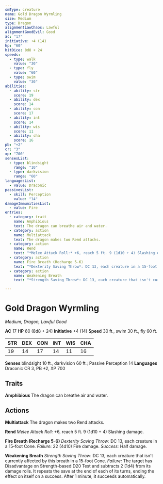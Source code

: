 ```yaml
---
smType: creature
name: Gold Dragon Wyrmling
size: Medium
type: Dragon
alignmentLawChaos: Lawful
alignmentGoodEvil: Good
ac: "17"
initiative: +4 (14)
hp: "60"
hitDice: 8d8 + 24
speeds:
  - type: walk
    value: "30"
  - type: fly
    value: "60"
  - type: swim
    value: "30"
abilities:
  - ability: str
    score: 19
  - ability: dex
    score: 14
  - ability: con
    score: 17
  - ability: int
    score: 14
  - ability: wis
    score: 11
  - ability: cha
    score: 16
pb: "+2"
cr: "3"
xp: "700"
sensesList:
  - type: blindsight
    range: "10"
  - type: darkvision
    range: "60"
languagesList:
  - value: Draconic
passivesList:
  - skill: Perception
    value: "14"
damageImmunitiesList:
  - value: Fire
entries:
  - category: trait
    name: Amphibious
    text: The dragon can breathe air and water.
  - category: action
    name: Multiattack
    text: The dragon makes two Rend attacks.
  - category: action
    name: Rend
    text: "*Melee Attack Roll:* +6, reach 5 ft. 9 (1d10 + 4) Slashing damage."
  - category: action
    name: Fire Breath (Recharge 5-6)
    text: "*Dexterity Saving Throw*: DC 13, each creature in a 15-foot Cone. *Failure:*  22 (4d10) Fire damage. *Success:*  Half damage."
  - category: action
    name: Weakening Breath
    text: "*Strength Saving Throw*: DC 13, each creature that isn't currently affected by this breath in a 15-foot Cone. *Failure:*  The target has Disadvantage on Strength-based D20 Test and subtracts 2 (1d4) from its damage rolls. It repeats the save at the end of each of its turns, ending the effect on itself on a success. After 1 minute, it succeeds automatically."

---
```


# Gold Dragon Wyrmling
*Medium, Dragon, Lawful Good*

**AC** 17
**HP** 60 (8d8 + 24)
**Initiative** +4 (14)
**Speed** 30 ft., swim 30 ft., fly 60 ft.

| STR | DEX | CON | INT | WIS | CHA |
| --- | --- | --- | --- | --- | --- |
| 19 | 14 | 17 | 14 | 11 | 16 |

**Senses** blindsight 10 ft., darkvision 60 ft.; Passive Perception 14
**Languages** Draconic
CR 3, PB +2, XP 700

## Traits

**Amphibious**
The dragon can breathe air and water.

## Actions

**Multiattack**
The dragon makes two Rend attacks.

**Rend**
*Melee Attack Roll:* +6, reach 5 ft. 9 (1d10 + 4) Slashing damage.

**Fire Breath (Recharge 5-6)**
*Dexterity Saving Throw*: DC 13, each creature in a 15-foot Cone. *Failure:*  22 (4d10) Fire damage. *Success:*  Half damage.

**Weakening Breath**
*Strength Saving Throw*: DC 13, each creature that isn't currently affected by this breath in a 15-foot Cone. *Failure:*  The target has Disadvantage on Strength-based D20 Test and subtracts 2 (1d4) from its damage rolls. It repeats the save at the end of each of its turns, ending the effect on itself on a success. After 1 minute, it succeeds automatically.
